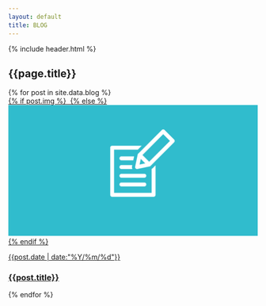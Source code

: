 ```yaml
---
layout: default
title: BLOG
---
```

<div class="post-head">
{% include header.html %}
<h2>{{page.title}}</h2>
</div>
<div class="gray">
  <section class="Blog">
    {% for post in site.data.blog %}
    <a href="{{ post.url }}" class="post">
    <article>
      {% if post.img %}
      <img src="{{post.img}}" alt="" class="blog-thumbnail" loading="lazy">
      {% else %}
      <img src="/img/thumbnail.jpg" alt="" class="blog-thumbnail" loading="lazy">
      {% endif %}
      <div class="post-text">
        <p>{{post.date | date:"%Y/%m/%d"}}</p><h3>{{post.title}}</h3>
      </div>
    </article>
    </a>
    {% endfor %}
  </section>
</div>
